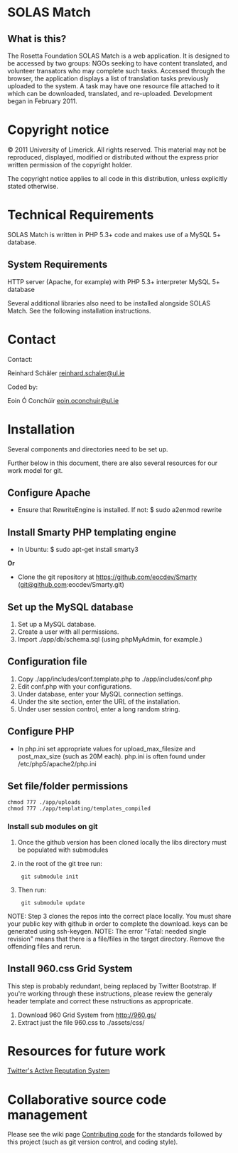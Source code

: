 SOLAS Match
====================

## What is this?

The Rosetta Foundation SOLAS Match is a web application. It
is designed to be accessed by two groups: NGOs seeking to have content
translated, and volunteer transators who may complete such tasks.
Accessed through the browser, the application displays a list of
translation tasks previously uploaded to the system. A task may have
one resource file attached to it which can be downloaded, translated,
and re-uploaded. Development began in February 2011.

# Copyright notice

© 2011 University of Limerick. All rights reserved. This material may
not be reproduced, displayed, modified or distributed without the
express prior written permission of the copyright holder.

The copyright notice applies to all code in this distribution, unless
explicitly stated otherwise.

# Technical Requirements

SOLAS Match is written in PHP 5.3+ code and makes use of
a MySQL 5+ database.

## System Requirements

HTTP server (Apache, for example) with PHP 5.3+ interpreter MySQL 5+
database

Several additional libraries also need to be installed alongside
SOLAS Match. See the following installation instructions.

# Contact

Contact:

  Reinhard Schäler <reinhard.schaler@ul.ie>

Coded by:

  Eoin Ó Conchúir <eoin.oconchuir@ul.ie>


# Installation

Several components and directories need to be set up.

Further below in this document, there are also several resources for our work model for git.

## Configure Apache

 * Ensure that RewriteEngine is installed. If not:
   $ sudo a2enmod rewrite

## Install Smarty PHP templating engine

 * In Ubuntu:
	$ sudo apt-get install smarty3

**Or**

 * Clone the git repository at https://github.com/eocdev/Smarty (git@github.com:eocdev/Smarty.git)

## Set up the MySQL database

1. Set up a MySQL database.
2. Create a user with all permissions.
3. Import ./app/db/schema.sql (using phpMyAdmin, for example.)

## Configuration file

1. Copy ./app/includes/conf.template.php to ./app/includes/conf.php
2. Edit conf.php with your configurations.
3. Under database, enter your MySQL connection settings.
4. Under the site section, enter the URL of the installation.
5. Under user session control, enter a long random string.

## Configure PHP

 * In php.ini set appropriate values for upload_max_filesize and post_max_size (such as 20M each).
   php.ini is often found under /etc/php5/apache2/php.ini

## Set file/folder permissions

    chmod 777 ./app/uploads
    chmod 777 ./app/templating/templates_compiled

### Install sub modules on git

1. Once the github version has been cloned locally the libs directory must be populated with
submodules
2. in the root of the git tree run:

        git submodule init

3. Then run:

        git submodule update

NOTE: Step 3 clones the repos into the correct place locally. You must share your public key
with github in order to complete the download. keys can be generated using ssh-keygen.
NOTE: The error "Fatal: needed single revision" means that there is a file/files in the target
directory. Remove the offending files and rerun.

## Install 960.css Grid System

This step is probably redundant, being replaced by Twitter Bootstrap. If you're working
through these instructions, please review the generaly header template and correct these
nstructions as appropricate.

1. Download 960 Grid System from http://960.gs/
2. Extract just the file 960.css to ./assets/css/

# Resources for future work

[Twitter's Active Reputation System](https://github.com/twitter/activerecord-reputation-system)

# Collaborative source code management

Please see the wiki page [Contributing code](https://github.com/TheRosettaFoundation/SOLAS-Match/wiki/Contributing-code)
for the standards followed by this project (such as git version control, and coding
style).
